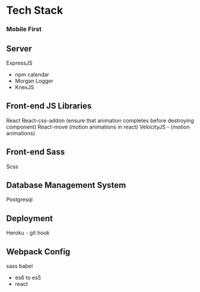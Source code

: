 # Tech Stack
### Mobile First
## Server
ExpressJS
  - npm calendar
  - Morgan Logger
  - KnexJS
## Front-end JS Libraries
React
React-css-addon (ensure that animation completes before destroying component)
React-move (motion animations in react)
VelocityJS - (motion animations)
## Front-end Sass
Scss
## Database Management System
Postgresql
## Deployment
Heroku - git hook
## Webpack Config
sass
babel
  - es6 to es5
  - react

